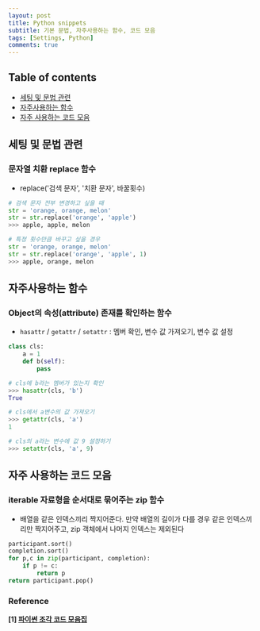 ```yaml
---
layout: post
title: Python snippets
subtitle: 기본 문법, 자주사용하는 함수, 코드 모음
tags: [Settings, Python]
comments: true
---
```


## Table of contents
- [세팅 및 문법 관련](#세팅-및-문법-관련)
- [자주사용하는 함수](#자주사용하는-함수)
- [자주 사용하는 코드 모음](#자주-사용하는-코드-모음)  

## 세팅 및 문법 관련  
### 문자열 치환 replace 함수  
- replace('검색 문자', '치환 문자', 바꿀횟수)  

```python
# 검색 문자 전부 변경하고 싶을 때
str = 'orange, orange, melon'
str = str.replace('orange', 'apple')
>>> apple, apple, melon

# 특정 횟수만큼 바꾸고 싶을 경우
str = 'orange, orange, melon'
str = str.replace('orange', 'apple', 1)
>>> apple, orange, melon
```


## 자주사용하는 함수  
### Object의 속성(attribute) 존재를 확인하는 함수  
- `hasattr` / `getattr` / `setattr` : 멤버 확인, 변수 값 가져오기, 변수 값 설정  

```python
class cls:
    a = 1
    def b(self):
        pass

# cls에 b라는 멤버가 있는지 확인
>>> hasattr(cls, 'b')
True

# cls에서 a변수의 값 가져오기
>>> getattr(cls, 'a')
1

# cls의 a라는 변수에 값 9 설정하기
>>> setattr(cls, 'a', 9)
```


## 자주 사용하는 코드 모음
### iterable 자료형을 순서대로 묶어주는 zip 함수  
- 배열을 같은 인덱스끼리 짝지어준다. 만약 배열의 길이가 다를 경우 같은 인덱스끼리만 짝지어주고, zip 객체에서 나머지 인덱스는 제외된다  

```python
participant.sort()
completion.sort()
for p,c in zip(participant, completion):
    if p != c:
        return p
return participant.pop()
```


### Reference
**[1] [파이썬 조각 코드 모음집](https://wikidocs.net/book/536)**  



